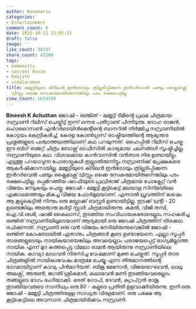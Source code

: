 ```yaml
---
author: Beaumaris
categories:
- Entertainment
comment_count: 0
date: 2022-10-12 15:05:33
draft: false
image: ''
like_count: 38197
share_count: 42100
tags:
- mammootty
- nasrani movie
- Ranjith
- vimalaraman
title: മമ്മൂട്ടിയുടെ കിടിലൻ ഇൻട്രോയും ത്രില്ലടിപ്പിക്കുന്ന ഇൻറർവെൽ പഞ്ചും ക്ലൈമാക്സ്‌
  ട്വിസ്റ്റും ഒക്കെ രസകരമായിരുന്നെങ്കിലും പടം രക്ഷപെട്ടില്ല
view_count: 1654169
---
```


**Bineesh K Achuthan** ജോഷി - രഞ്ജിത് - മമ്മൂട്ടി ടീമിന്റെ പ്രഥമ ചിത്രമായ നസ്രാണി റിലീസ് ചെയ്തിട്ട് ഇന്ന് ഒന്നര പതീറ്റാണ്ട് പിന്നിടുന്നു. ദോഹ രാജൻ, ഹൊറൈസൺ എൻറർടെയിൻമെന്റിന്റെ ബാനറിൽ നിർമ്മിച്ച നസ്രാണിയിൽ കോട്ടയം കേന്ദ്രീകരിച്ച്, കേരള കോൺഗ്രസ് രാഷ്ട്രീയത്തിന്റെ ആഭ്യന്തര പ്രശ്നങ്ങളുടെ പശ്ചാത്തലത്തിലാണ് കഥ പറയുന്നത്. ഹൈപ്പിൽ റിലീസ് ചെയ്ത ഈ ബിഗ് ബജറ്റ് ചിത്രം ബോക്സ് ഓഫീസിൽ കാര്യമായ ചലനങ്ങൾ സൃഷ്ടിച്ചില്ല. നസ്രാണിയുടെ കഥ. വിശാലമായ കാൻവാസിൽ വൻതാര നിര ഉണ്ടായിട്ടും എടുത്തു പറയാവുന്ന പോരായ്മകൾ ഇല്ലാതിരുന്നിട്ടും നസ്രാണിക്ക് പ്രേക്ഷകരെ ആകർഷിക്കാനായില്ല. മമ്മൂട്ടിയുടെ കിടിലൻ ഇൻട്രോയും ത്രില്ലടിപ്പിക്കുന്ന ഇൻറർവെൽ പഞ്ചും ക്ലൈമാക്സ്‌ ട്വിസ്റ്റും ഒക്കെ രസകരമായിരുന്നെങ്കിലും പടം രക്ഷപെട്ടില്ല. ഒപ്പമിറങ്ങിയ ഷാഫിയുടെ പ്രഥ്വിരാജ് ചിത്രമായ ചോക്ലേറ്റ് വൻ വിജയം നേടുകയും ചെയ്തു. ജോഷി - മമ്മൂട്ടി കൂട്ട്കെട്ട് മലയാള സിനിമയിലെ എക്കാലത്തെയും മികച്ച വിജയ ഫോർമുലയാണ്. എന്നാൽ ധ്രുവത്തിന് ശേഷം ആ കൂട്ടുകെട്ടിൽ നിന്നും ഒരു ബ്ലോക്ക് ബസ്റ്റർ ഉണ്ടായിട്ടില്ല. ഇടക്ക് ട്വന്റി - 20 ഉണ്ടെങ്കിലും അതൊരു മൾട്ടി സ്റ്റാർ ചിത്രമായിരുന്നു. കമൽ, വിജി തമ്പി, ഐ.വി.ശശി, ഷാജി കൈലാസ്, തുടങ്ങിയ സംവിധായകരോടെല്ലാം സഹകരിച്ച രഞ്ജിത് നസ്രാണിയിലൂടെയാണ് ആദ്യമായി ഒരു ജോഷി ചിത്രത്തിന് തിരക്കഥ രചിക്കുന്നത്. നസ്രാണി ഒരു വൻ വിജയം നേടിയിരുന്നുവെങ്കിൽ ജോഷി - രഞ്ജിത് കോംബോയിൽ ഏതാനും ചിത്രങ്ങൾ കൂടെ ഉണ്ടായേനെ. എല്ലാ സൂപ്പർ താരങ്ങളുടെയും നായികയായെങ്കിലും അവയെല്ലാം പരാജയപ്പെട്ട് ഭാഗ്യമില്ലാത്ത നായിക എന്ന് മുദ കുത്തപ്പെട്ട വിമലാ രാമൻ ആയിരുന്നു നസ്രാണിയിലെ നായിക. കാവ്യാ മാധവൻ നിരസിച്ച വേഷമാണ് മുക്ത ചെയ്തത്. സൂപ്പർ താര ചിത്രങ്ങളിൽ നായികാവേഷം മാത്രമേ ചെയ്യൂ എന്ന തീരുമാനത്തിന്റെ ഭാഗമായിട്ടാണ് കാവ്യ പിൻമാറിയത്. ബിജു മേനോൻ, വിജയരാഘവൻ, ലാലു അലക്സ്, അരുൺ, ജഗതി ശ്രീകുമാർ, കലാഭവൻ മണി തുടങ്ങിയവരെല്ലാം തങ്ങളുടെ ഭാഗം ഭംഗിയാക്കി. ഭരത് ഗോപി, ദേവൻ, ക്യാപ്റ്റൻ രാജു തുടങ്ങിയവരുടെ സാനിധ്യം ഒരു 80 - കളുടെ പ്രതീതി ഉളവാക്കിയിരുന്നു. ഇനി ഒരു ജോഷി - മമ്മൂട്ടി ചിത്രത്തിനുള്ള സാധ്യത വിരളമാണ്. ഒരു പക്ഷേ ആ കൂട്ട്കെട്ടിലെ അവസാന ചിത്രമായിരിക്കാം നസ്രാണി.